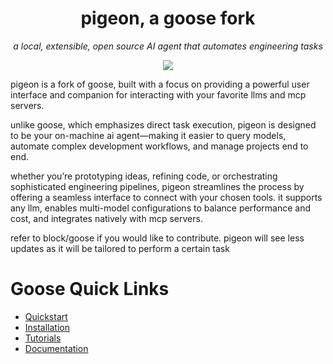 <div align="center">

# pigeon, a goose fork

_a local, extensible, open source AI agent that automates engineering tasks_

<p align="center">
  <a href="https://opensource.org/licenses/Apache-2.0">
    <img src="https://img.shields.io/badge/License-Apache_2.0-blue.svg">
  </a>
</p>
</div>

pigeon is a fork of goose, built with a focus on providing a powerful user interface and companion for interacting with your favorite llms and mcp servers.

unlike goose, which emphasizes direct task execution, pigeon is designed to be your on-machine ai agent—making it easier to query models, automate complex development workflows, and manage projects end to end.

whether you’re prototyping ideas, refining code, or orchestrating sophisticated engineering pipelines, pigeon streamlines the process by offering a seamless interface to connect with your chosen tools. it supports any llm, enables multi-model configurations to balance performance and cost, and integrates natively with mcp servers.

refer to block/goose if you would like to contribute. pigeon will see less updates as it will be tailored to perform a certain task

# Goose Quick Links
- [Quickstart](https://block.github.io/goose/docs/quickstart)
- [Installation](https://block.github.io/goose/docs/getting-started/installation)
- [Tutorials](https://block.github.io/goose/docs/category/tutorials)
- [Documentation](https://block.github.io/goose/docs/category/getting-started)
